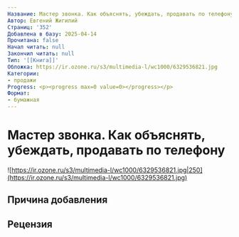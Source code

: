 ```yaml
---
Название: Мастер звонка. Как объяснять, убеждать, продавать по телефону
Автор: Евгений Жигилий
Страниц: '352'
Добавлена в базу: 2025-04-14
Прочитана: false
Начал читать: null
Закончил читать: null
Тип: '[[Книга]]'
Обложка: https://ir.ozone.ru/s3/multimedia-l/wc1000/6329536821.jpg
Категории:
- продажи
Progress: <p><progress max=0 value=0></progress></p>
Формат:
- бумажная
---
```

# Мастер звонка. Как объяснять, убеждать, продавать по телефону

![https://ir.ozone.ru/s3/multimedia-l/wc1000/6329536821.jpg|250](https://ir.ozone.ru/s3/multimedia-l/wc1000/6329536821.jpg)

## Причина добавления


## Рецензия
